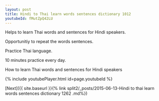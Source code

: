 ```yaml
---
layout: post
title: Hindi to Thai learn words sentences dictionary 1012 
youtubeId: fMutZpQ42LU
---
```

 
 
Helps to learn Thai words and sentences for Hindi speakers.

Opportunitiy to repeat the words sentences. 

Practice Thai language. 
 
10 minutes practice every day. 
 
How to learn Thai words and sentences for Hindi speakers 
 
{% include youtubePlayer.html id=page.youtubeId %}
 
 
[Next]({{ site.baseurl }}{% link  split2/_posts/2015-06-13-Hindi to thai learn words sentences dictionary 1262 .md%})
 
